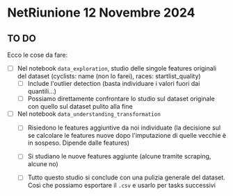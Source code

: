 # NetRiunione 12 Novembre 2024
## TO DO
Ecco le cose da fare:
- [ ] Nel notebook `data_exploration`, studio delle singole features originali del dataset (cyclists: name (non lo farei), races: startlist_quality)
    - [ ] Include l'outlier detection (basta individuare i valori fuori dai quantili...)
    - [ ] Possiamo direttamente confrontare lo studio sul dataset originale con quello sul dataset pulito alla fine
- [ ] Nel notebook `data_understanding_transformation`
    - [ ] Risiedono le features aggiuntive da noi individuate (la decisione sul se calcolare le features nuove dopo l'imputazione di quelle vecchie è in sospeso. Dipende dalle features)
    - [ ] Si studiano le nuove features aggiunte (alcune tramite scraping, alcune no)
    - [ ] Tutto questo studio si conclude con una pulizia generale del dataset. Così che possiamo esportare il `.csv` e usarlo per tasks successivi



    
